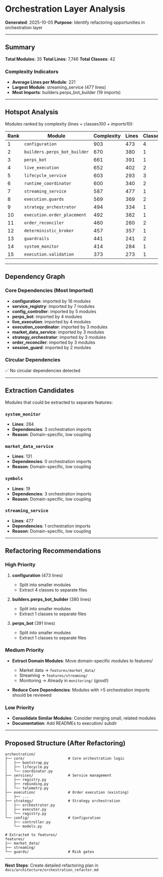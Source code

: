 # Orchestration Layer Analysis

**Generated**: 2025-10-05
**Purpose**: Identify refactoring opportunities in orchestration layer

---

## Summary

**Total Modules**: 35
**Total Lines**: 7,746
**Total Classes**: 42

### Complexity Indicators

- **Average Lines per Module**: 221
- **Largest Module**: streaming_service (477 lines)
- **Most Imports**: builders.perps_bot_builder (19 imports)

---

## Hotspot Analysis

Modules ranked by complexity (lines + classes*100 + imports*10):

| Rank | Module | Complexity | Lines | Classes | Imports |
|------|--------|------------|-------|---------|---------|
| 1 | `configuration` | 903 | 473 | 4 | 3 |
| 2 | `builders.perps_bot_builder` | 670 | 380 | 1 | 19 |
| 3 | `perps_bot` | 661 | 391 | 1 | 17 |
| 4 | `live_execution` | 652 | 402 | 2 | 5 |
| 5 | `lifecycle_service` | 603 | 293 | 3 | 1 |
| 6 | `runtime_coordinator` | 600 | 340 | 2 | 6 |
| 7 | `streaming_service` | 587 | 477 | 1 | 1 |
| 8 | `execution.guards` | 569 | 369 | 2 | 0 |
| 9 | `strategy_orchestrator` | 494 | 334 | 1 | 6 |
| 10 | `execution.order_placement` | 492 | 382 | 1 | 1 |
| 11 | `order_reconciler` | 460 | 260 | 2 | 0 |
| 12 | `deterministic_broker` | 457 | 357 | 1 | 0 |
| 13 | `guardrails` | 441 | 241 | 2 | 0 |
| 14 | `system_monitor` | 414 | 284 | 1 | 3 |
| 15 | `execution.validation` | 373 | 273 | 1 | 0 |

---

## Dependency Graph

### Core Dependencies (Most Imported)

- **configuration**: imported by 16 modules
- **service_registry**: imported by 7 modules
- **config_controller**: imported by 5 modules
- **perps_bot**: imported by 4 modules
- **live_execution**: imported by 4 modules
- **execution_coordinator**: imported by 3 modules
- **market_data_service**: imported by 3 modules
- **strategy_orchestrator**: imported by 3 modules
- **order_reconciler**: imported by 3 modules
- **session_guard**: imported by 2 modules

### Circular Dependencies

✅ No circular dependencies detected

---

## Extraction Candidates

Modules that could be extracted to separate features:

### `system_monitor`
- **Lines**: 284
- **Dependencies**: 3 orchestration imports
- **Reason**: Domain-specific, low coupling

### `market_data_service`
- **Lines**: 131
- **Dependencies**: 0 orchestration imports
- **Reason**: Domain-specific, low coupling

### `symbols`
- **Lines**: 19
- **Dependencies**: 3 orchestration imports
- **Reason**: Domain-specific, low coupling

### `streaming_service`
- **Lines**: 477
- **Dependencies**: 1 orchestration imports
- **Reason**: Domain-specific, low coupling

---

## Refactoring Recommendations

### High Priority

1. **configuration** (473 lines)
   - Split into smaller modules
   - Extract 4 classes to separate files

2. **builders.perps_bot_builder** (380 lines)
   - Split into smaller modules
   - Extract 1 classes to separate files

3. **perps_bot** (391 lines)
   - Split into smaller modules
   - Extract 1 classes to separate files

### Medium Priority

- **Extract Domain Modules**: Move domain-specific modules to features/
  - Market data → `features/market_data/`
  - Streaming → `features/streaming/`
  - Monitoring → Already in `monitoring/` (good!)

- **Reduce Core Dependencies**: Modules with >5 orchestration imports should be reviewed

### Low Priority

- **Consolidate Similar Modules**: Consider merging small, related modules
- **Documentation**: Add READMEs to execution/ subdir

---

## Proposed Structure (After Refactoring)

```
orchestration/
├── core/                    # Core orchestration logic
│   ├── bootstrap.py
│   ├── lifecycle.py
│   └── coordinator.py
├── services/                # Service management
│   ├── registry.py
│   ├── rebinding.py
│   └── telemetry.py
├── execution/               # Order execution (existing)
│   ├── ...
├── strategy/                # Strategy orchestration
│   ├── orchestrator.py
│   ├── executor.py
│   └── registry.py
└── config/                  # Configuration
    ├── controller.py
    └── models.py

# Extracted to features/
features/
├── market_data/
├── streaming/
└── guards/                  # Risk gates
```

---

**Next Steps**: Create detailed refactoring plan in `docs/architecture/orchestration_refactor.md`
